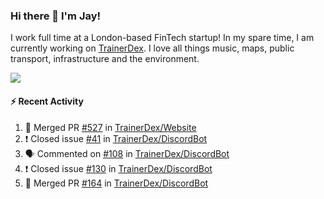 ### Hi there 👋 I'm Jay!
I work full time at a London-based FinTech startup! In my spare time, I am currently working on [TrainerDex](https://www.github.com/TrainerDex). I love all things music, maps, public transport, infrastructure and the environment.

[<img src="https://github-readme-stats.vercel.app/api/wakatime?username=TurnrDev&layout=compact" />](https://wakatime.com/@TurnrDev)  

#### :zap: Recent Activity
<!--START_SECTION:activity-->
1. 🎉 Merged PR [#527](https://github.com/TrainerDex/Website/pull/527) in [TrainerDex/Website](https://github.com/TrainerDex/Website)
2. ❗️ Closed issue [#41](https://github.com/TrainerDex/DiscordBot/issues/41) in [TrainerDex/DiscordBot](https://github.com/TrainerDex/DiscordBot)
3. 🗣 Commented on [#108](https://github.com/TrainerDex/DiscordBot/issues/108) in [TrainerDex/DiscordBot](https://github.com/TrainerDex/DiscordBot)
4. ❗️ Closed issue [#130](https://github.com/TrainerDex/DiscordBot/issues/130) in [TrainerDex/DiscordBot](https://github.com/TrainerDex/DiscordBot)
5. 🎉 Merged PR [#164](https://github.com/TrainerDex/DiscordBot/pull/164) in [TrainerDex/DiscordBot](https://github.com/TrainerDex/DiscordBot)
<!--END_SECTION:activity-->
